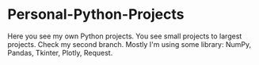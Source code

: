 # Personal-Python-Projects

Here you see my own Python projects. You see small projects to largest projects. Check my second branch.
Mostly I'm using some library: NumPy, Pandas, Tkinter, Plotly, Request.
